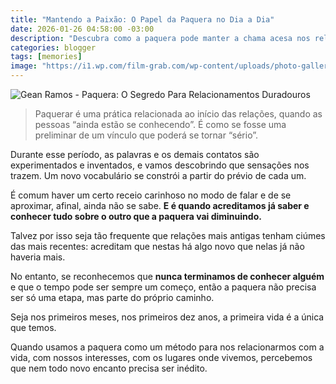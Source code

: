 ```yaml
---
title: "Mantendo a Paixão: O Papel da Paquera no Dia a Dia"
date: 2026-01-26 04:58:00 -03:00
description: "Descubra como a paquera pode manter a chama acesa nos relacionamentos."
categories: blogger
tags: [memories]
image: "https://i1.wp.com/film-grab.com/wp-content/uploads/photo-gallery/30%20(355).jpg?resize=600,338"
---
```


![Gean Ramos - Paquera: O Segredo Para Relacionamentos Duradouros](https://i1.wp.com/img.freepik.com/fotos-premium/grupo-de-amigos-uma-festa_53876-73133.jpg?resize=600,338)


> Paquerar é uma prática relacionada ao início das relações, quando as pessoas “ainda estão se conhecendo”. É como se fosse uma preliminar de
> um vínculo que poderá se tornar “sério”.

Durante esse período, as palavras e os demais contatos são experimentados e inventados, e vamos descobrindo que sensações nos trazem. Um novo vocabulário se constrói a partir do prévio de cada um.

É comum haver um certo receio carinhoso no modo de falar e de se aproximar, afinal, ainda não se sabe. **E é quando acreditamos já saber e conhecer tudo sobre o outro que a paquera vai diminuindo.**

Talvez por isso seja tão frequente que relações mais antigas tenham ciúmes das mais recentes: acreditam que nestas há algo novo que nelas já não haveria mais.

No entanto, se reconhecemos que **nunca terminamos de conhecer alguém** e que o tempo pode ser sempre um começo, então a paquera não precisa ser só uma etapa, mas parte do próprio caminho.

Seja nos primeiros meses, nos primeiros dez anos, a primeira vida é a única que temos.

Quando usamos a paquera como um método para nos relacionarmos com a vida, com nossos interesses, com os lugares onde vivemos, percebemos que nem todo novo encanto precisa ser inédito.
